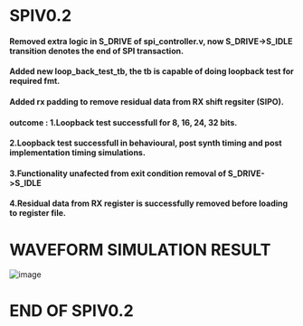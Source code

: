 # SPIV0.2 #
####
#### Removed extra logic in S_DRIVE of spi_controller.v, now S_DRIVE->S_IDLE transition denotes the end of SPI transaction.
#### Added new loop_back_test_tb, the tb is capable of doing loopback test for required fmt.
#### Added rx padding to remove residual data from RX shift regsiter (SIPO).
####
#### outcome : 1.Loopback test successfull for 8, 16, 24, 32 bits.
####           2.Loopback test successfull in behavioural, post synth timing and post implementation timing simulations.
####           3.Functionality unafected from exit condition removal of S_DRIVE->S_IDLE
####           4.Residual data from RX register is successfully removed before loading to register file.
####

# WAVEFORM SIMULATION RESULT #

![image](https://github.com/user-attachments/assets/f9a6c2ce-05b4-4842-8178-1ed2ff8baaef)

# END OF SPIV0.2 #
